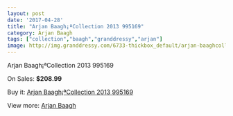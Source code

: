 ```yaml
---
layout: post
date: '2017-04-28'
title: "Arjan Baagh¡ªCollection 2013 995169"
category: Arjan Baagh
tags: ["collection","baagh","granddressy","arjan"]
image: http://img.granddressy.com/6733-thickbox_default/arjan-baaghcollection-2013-995169.jpg
---
```

Arjan Baagh¡ªCollection 2013 995169

On Sales: **$208.99**
<a href="https://www.granddressy.com/en/arjan-baagh/6025-arjan-baaghcollection-2013-995169.html"><amp-img layout="responsive" width="600" height="600" src="//img.granddressy.com/6733-thickbox_default/arjan-baaghcollection-2013-995169.jpg" alt="Arjan Baagh¡ªCollection 2013 995169 0" /></a>

Buy it: [Arjan Baagh¡ªCollection 2013 995169](https://www.granddressy.com/en/arjan-baagh/6025-arjan-baaghcollection-2013-995169.html "Arjan Baagh¡ªCollection 2013 995169")

View more: [Arjan Baagh](https://www.granddressy.com/en/233-arjan-baagh "Arjan Baagh")